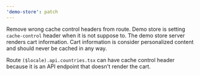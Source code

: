 ```yaml
---
'demo-store': patch
---
```


Remove wrong cache control headers from route. Demo store is setting `cache-control` header when it is not suppose to. The demo store server renders cart information. Cart information is consider personalized content and should never be cached in any way.

Route `($locale).api.countries.tsx` can have cache control header because it is an API endpoint that doesn't render the cart.
